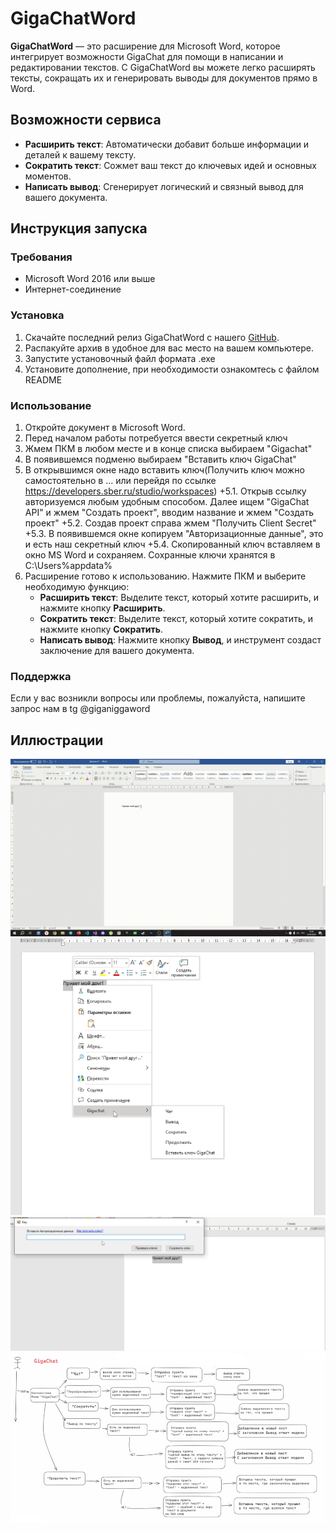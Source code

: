 # GigaChatWord

**GigaChatWord** — это расширение для Microsoft Word, которое интегрирует возможности GigaChat для помощи в написании и редактировании текстов. С GigaChatWord вы можете легко расширять тексты, сокращать их и генерировать выводы для документов прямо в Word.

## Возможности сервиса

- **Расширить текст**: Автоматически добавит больше информации и деталей к вашему тексту.
- **Сократить текст**: Сожмет ваш текст до ключевых идей и основных моментов.
- **Написать вывод**: Сгенерирует логический и связный вывод для вашего документа.

## Инструкция запуска

### Требования

- Microsoft Word 2016 или выше
- Интернет-соединение

### Установка

1. Скачайте последний релиз GigaChatWord с нашего [GitHub](https://github.com/Enfariches/VSTO_AddIn).
2. Распакуйте архив в удобное для вас место на вашем компьютере.
3. Запустите установочный файл формата .exe
4. Установите дополнение, при необходимости ознакомтесь с файлом README

### Использование

1. Откройте документ в Microsoft Word.
2. Перед началом работы потребуется ввести секретный ключ
3. Жмем ПКМ в любом месте и в конце списка выбираем "Gigachat"
4. В появившемся подменю выбираем "Вставить ключ GigaChat"
5. В открывшимся окне надо вставить ключ(Получить ключ можно самостоятельно в ... или  перейдя по ссылке https://developers.sber.ru/studio/workspaces)
   +5.1. Открыв ссылку авторизуемся любым удобным способом. Далее ищем "GigaChat API" и жмем "Создать проект", вводим название и жмем "Создать проект"
   +5.2. Создав проект справа жмем "Получить Client Secret"
   +5.3. В появившемся окне копируем "Авторизационные данные", это и есть наш секретный ключ
   +5.4. Скопированный ключ вставляем в окно MS Word и сохраняем. Сохранные ключи хранятся в C:\Users\%appdata%
6. Расширение готово к использованию. Нажмите ПКМ и выберите необходимую функцию:
   - **Расширить текст**: Выделите текст, который хотите расширить, и нажмите кнопку **Расширить**.
   - **Сократить текст**: Выделите текст, который хотите сократить, и нажмите кнопку **Сократить**.
   - **Написать вывод**: Нажмите кнопку **Вывод**, и инструмент создаст заключение для вашего документа.


### Поддержка

Если у вас возникли вопросы или проблемы, пожалуйста, напишите запрос нам в tg @giganiggaword




## Иллюстрации
![video](https://github.com/DinDron/test/blob/main/11111111.gif "GigaNiga")
![UI](https://github.com/DinDron/test/blob/main/Screenshot_1.png "GigaNiga")
![key enter](https://github.com/DinDron/test/blob/main/Screenshot_2.png "GigaNiga")
![plan](https://github.com/DinDron/test/blob/main/Рисунок2.png "GigaNiga")


